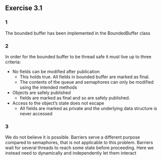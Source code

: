 ## Exercise 3.1
### 1
The bounded buffer has been implemented in the BoundedBuffer class

### 2

In order for the bounded buffer to be thread safe it must live up to three criteria:
- No fields can be modified after publication
  - This holds true. All fields in bounded buffer are marked as final.
  - The contents of the queue and semaphores can only be modified using the intended methods
- Objects are safely published
  - fields are marked as final and so are safely published.
- Access to the object’s state does not escape
  - All fields are marked as private and the underlying data structure is never accessed

### 3
We do not believe it is possible. Barriers serve a different purpose compared to semaphores, 
that is not applicable to this problem. Barriers wait for several threads to reach some state
before proceeding. Here we instead need to dynamically and independently let them interact